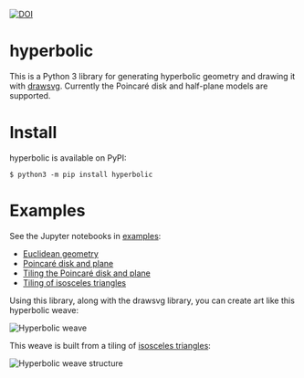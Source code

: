 [![DOI](https://zenodo.org/badge/DOI/10.5281/zenodo.3978772.svg)](https://doi.org/10.5281/zenodo.3978772)

# hyperbolic

This is a Python 3 library for generating hyperbolic geometry and drawing it with [drawsvg](https://github.com/cduck/drawsvg).  Currently the Poincaré disk and half-plane models are supported.

# Install
hyperbolic is available on PyPI:
```
$ python3 -m pip install hyperbolic
```

# Examples

See the Jupyter notebooks in [examples](https://github.com/cduck/hyperbolic/tree/master/examples):

- [Euclidean geometry](https://github.com/cduck/hyperbolic/blob/master/examples/euclid.ipynb)
- [Poincaré disk and plane](https://github.com/cduck/hyperbolic/blob/master/examples/poincare.ipynb)
- [Tiling the Poincaré disk and plane](https://github.com/cduck/hyperbolic/blob/master/examples/tiles.ipynb)
- [Tiling of isosceles triangles](https://github.com/cduck/hyperbolic/blob/master/examples/isosceles-tiling.ipynb)

Using this library, along with the drawsvg library, you can create art like this hyperbolic weave:

![Hyperbolic weave](https://github.com/cduck/hyperbolic/raw/master/examples/images/weave.png)

This weave is built from a tiling of [isosceles triangles](https://github.com/cduck/hyperbolic/blob/master/examples/isosceles-tiling.ipynb):

![Hyperbolic weave structure](https://github.com/cduck/hyperbolic/raw/master/examples/images/weaveStructure.png)
